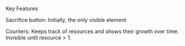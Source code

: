 Key Features

Sacrifice button:
Initially, the only visible element

Counters:
Keeps track of resources and shows their growth over time. Invisible until resource > 1.

